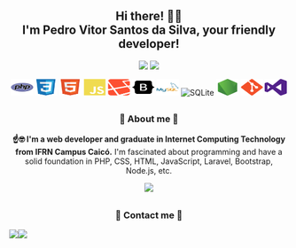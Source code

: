 <div align="center">
  <h2>Hi there! 👋🤓  <br>
    <strong>I'm Pedro Vitor Santos da Silva, your friendly developer!</strong></h2>

  <img height="50%" src="https://github-readme-stats.vercel.app/api/top-langs/?username=pveeeeeee&layout=compact&langs_count=7&theme=dark"/>
  <img height="50%" src="https://github-readme-stats.vercel.app/api?username=pveeeeeee&show_icons=true&theme=dark&include_all_commits=true&count_private=true"/>
</div>

<div align="center">
  <p>
    <img alt="PHP" height="30" width="40" src="https://raw.githubusercontent.com/devicons/devicon/master/icons/php/php-original.svg">
    <img alt="CSS3" height="30" width="40" src="https://raw.githubusercontent.com/devicons/devicon/master/icons/css3/css3-original.svg">
    <img alt="HTML5" height="30" width="40" src="https://raw.githubusercontent.com/devicons/devicon/master/icons/html5/html5-original.svg">
    <img alt="JavaScript" height="30" width="40" src="https://raw.githubusercontent.com/devicons/devicon/master/icons/javascript/javascript-plain.svg">
    <img alt="Laravel" height="30" width="40" src="https://raw.githubusercontent.com/devicons/devicon/master/icons/laravel/laravel-plain.svg">
    <img alt="Bootstrap" height="30" width="40" src="https://raw.githubusercontent.com/devicons/devicon/master/icons/bootstrap/bootstrap-plain.svg">
    <img alt="MySQL" height="30" width="40" src="https://raw.githubusercontent.com/devicons/devicon/master/icons/mysql/mysql-original-wordmark.svg">
    <img alt="SQLite" height="30" width="40" src="https://www.vectorlogo.zone/logos/sqlite/sqlite-icon.svg">
    <img alt="Node.js" height="30" width="40" src="https://raw.githubusercontent.com/devicons/devicon/master/icons/nodejs/nodejs-original.svg">
    <img alt="Git" height="30" width="40" src="https://raw.githubusercontent.com/devicons/devicon/master/icons/git/git-original.svg">
    <img alt="VSCode" height="30" width="40" src="https://raw.githubusercontent.com/devicons/devicon/master/icons/visualstudio/visualstudio-plain.svg">
  </p>
</div>
  
##

<div align="center">
    <h3>📄 About me 📄</h3>
    <p>
        <strong>☝️🤓 I'm a web developer and graduate in Internet Computing Technology from IFRN Campus Caicó.</strong> I'm fascinated about programming and have a solid foundation in PHP, CSS, HTML, JavaScript, Laravel, Bootstrap, Node.js, etc.
    </p>
  <div align="center" target="_blank">
    <img width="15%" src="https://i.pinimg.com/originals/26/3e/3f/263e3f082246cb9cc522bedf09ccb80c.gif">
</div>
</div>

##

<div align="center">
    <h3>📧 Contact me 📧</h3>
    <div style="display: flex;">
      <a href="pvitorss2004@gmail.com" target="_blank"><img src="https://img.shields.io/badge/Gmail-D14836?style=for-the-badge&logo=gmail&logoColor=white"></a>
      <a href="https://www.linkedin.com/in/pedrovitorsantos" target="_blank"><img src="https://img.shields.io/badge/linkedin-%230077B5.svg?style=for-the-badge&logo=linkedin&logoColor=white"></a>
    </div>
</div>

